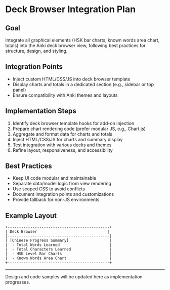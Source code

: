 # Deck Browser Integration Plan

## Goal
Integrate all graphical elements (HSK bar charts, known words area chart, totals) into the Anki deck browser view, following best practices for structure, design, and styling.

## Integration Points
- Inject custom HTML/CSS/JS into deck browser template
- Display charts and totals in a dedicated section (e.g., sidebar or top panel)
- Ensure compatibility with Anki themes and layouts

## Implementation Steps
1. Identify deck browser template hooks for add-on injection
2. Prepare chart rendering code (prefer modular JS, e.g., Chart.js)
3. Aggregate and format data for charts and totals
4. Inject HTML/CSS/JS for charts and summary display
5. Test integration with various decks and themes
6. Refine layout, responsiveness, and accessibility

## Best Practices
- Keep UI code modular and maintainable
- Separate data/model logic from view rendering
- Use scoped CSS to avoid conflicts
- Document integration points and customizations
- Provide fallback for non-JS environments

## Example Layout
```
+---------------------------------------------+
| Deck Browser                               |
|---------------------------------------------|
| [Chinese Progress Summary]                  |
|  - Total Words Learned                      |
|  - Total Characters Learned                 |
|  - HSK Level Bar Charts                     |
|  - Known Words Area Chart                   |
+---------------------------------------------+
```

---
Design and code samples will be updated here as implementation progresses.
